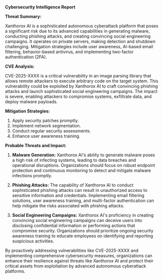**Cybersecurity Intelligence Report**

**Threat Summary:**

Xanthorox AI is a sophisticated autonomous cyberattack platform that poses a significant risk due to its advanced capabilities in generating malware, conducting phishing attacks, and creating convincing social engineering campaigns. It operates on private servers, making detection and shutdown challenging. Mitigation strategies include user awareness, AI-based email filtering, behavior-based antivirus, and implementing two-factor authentication (2FA).

**CVE Analysis:**

CVE-2025-XXXX is a critical vulnerability in an image parsing library that allows remote attackers to execute arbitrary code on the target system. This vulnerability could be exploited by Xanthorox AI to craft convincing phishing attacks and launch sophisticated social engineering campaigns. The impact is severe, enabling attackers to compromise systems, exfiltrate data, and deploy malware payloads.

**Mitigation Strategies:**

1. Apply security patches promptly.
2. Implement network segmentation.
3. Conduct regular security assessments.
4. Enhance user awareness training.

**Probable Threats and Impact:**

1. **Malware Generation:** Xanthorox AI's ability to generate malware poses a high risk of infecting systems, leading to data breaches and operational disruptions. Organizations should focus on robust endpoint protection and continuous monitoring to detect and mitigate malware infections promptly.

2. **Phishing Attacks:** The capability of Xanthorox AI to conduct sophisticated phishing attacks can result in unauthorized access to sensitive information and credentials. Implementing email filtering solutions, user awareness training, and multi-factor authentication can help mitigate the risks associated with phishing attacks.

3. **Social Engineering Campaigns:** Xanthorox AI's proficiency in creating convincing social engineering campaigns can deceive users into disclosing confidential information or performing actions that compromise security. Organizations should prioritize ongoing security awareness training to educate employees on identifying and reporting suspicious activities.

By proactively addressing vulnerabilities like CVE-2025-XXXX and implementing comprehensive cybersecurity measures, organizations can enhance their resilience against threats like Xanthorox AI and protect their critical assets from exploitation by advanced autonomous cyberattack platforms.